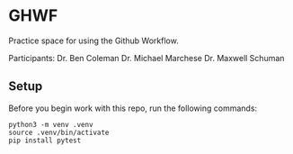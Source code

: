 
# GHWF

Practice space for using the Github Workflow.

Participants:
Dr. Ben Coleman
Dr. Michael Marchese
Dr. Maxwell Schuman


## Setup

Before you begin work with this repo, run the following commands:

```
python3 -m venv .venv
source .venv/bin/activate
pip install pytest
```
